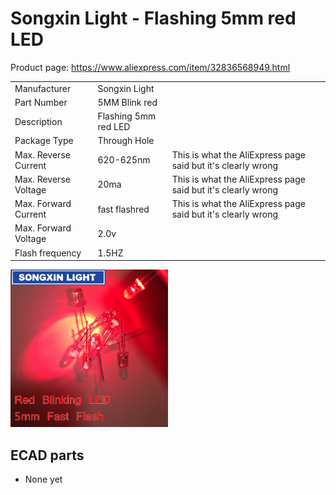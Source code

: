 Songxin Light - Flashing 5mm red LED
====================================

Product page: <https://www.aliexpress.com/item/32836568949.html>

|               |                      |                                                              |
| ------------- | -------------------- | ------------------------------------------------------------ |
| Manufacturer  | Songxin Light        |                                                              |
| Part Number   | 5MM Blink red        |                                                              |
| Description   | Flashing 5mm red LED |                                                              |
| Package Type  | Through Hole         |                                                              |
| Max. Reverse Current | 620-625nm     | This is what the AliExpress page said but it's clearly wrong |
| Max. Reverse Voltage | 20ma          | This is what the AliExpress page said but it's clearly wrong |
| Max. Forward Current | fast flashred | This is what the AliExpress page said but it's clearly wrong |
| Max. Forward Voltage | 2.0v          |                                                              |
| Flash frequency      | 1.5HZ         |                                                              |

<img width="50%" src="Songxin Light - Flashing 5mm red LED.jpg"/>

ECAD parts
----------

* None yet
